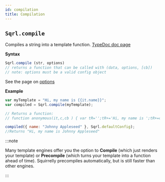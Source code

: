 ```yaml
---
id: compilation
title: Compilation
---
```


## `Sqrl.compile`

Compiles a string into a template function.
[TypeDoc doc page](https://squirrellyjs.github.io/squirrelly/modules/_compile_.html#compile)

**Syntax**

```js
Sqrl.compile (str, options)
// returns a function that can be called with (data, options, [cb])
// note: options must be a valid config object
```
See the page on [options](./configuration)

**Example**

```js
var myTemplate = "Hi, my name is {{it.name}}";
var compiled = Sqrl.compile(myTemplate);

// Returns a function:
// function anonymous(it,c,cb ) { var tR='';tR+='Hi, my name is ';tR+=c.l('F','e')(it.name);if(cb){cb(null,tR)} return tR }

compiled({ name: "Johnny Appleseed" }, Sqrl.defaultConfig);
//Returns "Hi, my name is Johnny Appleseed"
```

:::note

Many template engines offer you the option to <b>Compile</b> (which just renders your template) or <b>Precompile</b> (which turns your template into a function ahead of time). Squirrelly precompiles automatically, but is still faster than other engines.

:::